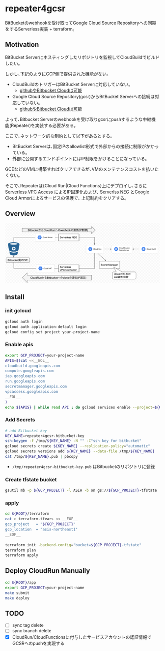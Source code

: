 # repeater4gcsr

BitBucketのwebhookを受け取ってGoogle Cloud Source Repositoryへの同期をするServerless実装 + terraform｡

## Motivation
BitBucket Serverにホスティングしたリポジトリを監視してCloudBuildでビルドしたい｡  

しかし､下記のようにGCP側で提供された機能がない｡
* CloudBuildのトリガーはBitBucket Serverに対応していない｡
    * [githubやBitbucket Cloudは可能](https://cloud.google.com/cloud-build/docs/automating-builds/create-manage-triggers?hl=ja#connect_repo)
* Google Cloud Source Repository(gcsr)からBitBucket Serverへの接続は対応していない｡
    * [githubやBitbucket Cloudは可能](https://cloud.google.com/source-repositories/docs/mirroring-a-github-repository?hl=ja)

よって､Bitbucket Serverのwebhookを受け取りgcsrにpushするような中継機能(Repeater)を実装する必要がある｡

ここで､ネットワーク的な制約として以下があるとする｡
* BitBucket Serverは､固定IPのallowlist形式で外部からの接続に制限がかかっている｡
* 外部に公開するエンドポイントにはIP制限をかけることになっている｡

GCEなどのVMに構築すればクリアできるが､VMのメンテナンスコストを払いたくない｡  

そこで､Repeaterは{Cloud Run|Cloud Functions}上にデプロイし､さらに
[Serverless VPC Access](https://cloud.google.com/vpc/docs/configure-serverless-vpc-access) によるIP固定化および､
[Serverlss NEG](https://cloud.google.com/load-balancing/docs/negs/serverless-neg-concepts) とGoogle Cloud Armorによるサービスの保護で､
上記制約をクリアする｡

## Overview

![architecture](docs/architecture.png)

## Install

### init gcloud

```bash
gcloud auth login
gcloud auth application-default login
gcloud config set project your-project-name
```

### Enable apis
```bash
export GCP_PROJECT=your-project-name
APIS=$(cat <<__EOL__
cloudbuild.googleapis.com
compute.googleapis.com
iap.googleapis.com
run.googleapis.com
secretmanager.googleapis.com
vpcaccess.googleapis.com
__EOL__
)
echo ${APIS} | while read API ; do gcloud services enable --project=${GCP_PROJECT} ${API}; done
```

### Add Secrets

```bash
# add Bitbucket key
KEY_NAME=repeater4gcsr-bitbucket-key
ssh-keygen -f /tmp/${KEY_NAME} -N "" -C"ssh key for bitbucket"
gcloud secrets create ${KEY_NAME} --replication-policy="automatic"
gcloud secrets versions add ${KEY_NAME} --data-file /tmp/${KEY_NAME}
cat /tmp/${KEY_NAME}.pub | pbcopy
```

* `/tmp/repeater4gcsr-bitbucket-key.pub` はBitbucketのリポジトリに登録 

### Create tfstate bucket

```bash
gsutil mb -p ${GCP_PROJECT} -l ASIA -b on gs://${GCP_PROJECT}-tfstate
```

### apply

```bash
cd ${ROOT}/terraform
cat > terraform.tfvars << __EOF__
gcp_project   = "${GCP_PROJECT}"
gcp_location  = "asia-northeast1"
__EOF__

terraform init -backend-config="bucket=${GCP_PROJECT}-tfstate"
terraform plan
terraform apply
```

## Deploy CloudRun Manually

```bash
cd ${ROOT}/app
export GCP_PROJECT=your-project-name
make submit
make deploy
```

## TODO
- [ ] sync tag delete
- [ ] sync branch delete
- [x] CloudRun/CloudFunctionsに付与したサービスアカウントの認証情報でGCSRへのpushを実現する
